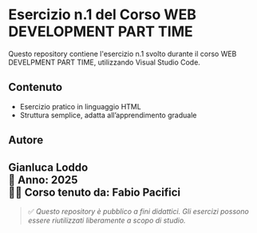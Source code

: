 # Esercizio n.1 del Corso WEB DEVELOPMENT PART TIME

Questo repository contiene l'esercizio n.1 svolto durante il corso WEB DEVELPMENT PART TIME, utilizzando Visual Studio Code.

## Contenuto

- Esercizio pratico in linguaggio HTML
- Struttura semplice, adatta all’apprendimento graduale

## Autore

Gianluca Loddo  
📅 Anno: 2025  
👨‍💻 Corso tenuto da: Fabio Pacifici
---

> ✅ *Questo repository è pubblico a fini didattici. Gli esercizi possono essere riutilizzati liberamente a scopo di studio.*
